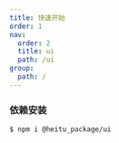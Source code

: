 ```yaml
---
title: 快速开始
order: 1
nav:
  order: 2
  title: ui
  path: /ui
group:
  path: /
---
```


### 依赖安装

```bash
$ npm i @heitu_package/ui
```
